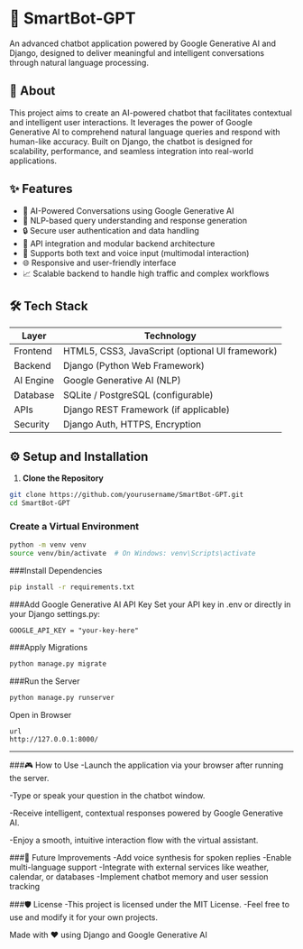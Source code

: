 # 🧠 SmartBot-GPT

An advanced chatbot application powered by Google Generative AI and Django, designed to deliver meaningful and intelligent conversations through natural language processing.

## 📌 About

This project aims to create an AI-powered chatbot that facilitates contextual and intelligent user interactions. It leverages the power of Google Generative AI to comprehend natural language queries and respond with human-like accuracy. Built on Django, the chatbot is designed for scalability, performance, and seamless integration into real-world applications.

## ✨ Features

- 🤖 AI-Powered Conversations using Google Generative AI
- 🧠 NLP-based query understanding and response generation
- 🔒 Secure user authentication and data handling
- 🔄 API integration and modular backend architecture
- 💬 Supports both text and voice input (multimodal interaction)
- 🌐 Responsive and user-friendly interface
- 📈 Scalable backend to handle high traffic and complex workflows

## 🛠 Tech Stack

| Layer               | Technology                          |
|---------------------|-------------------------------------|
| Frontend            | HTML5, CSS3, JavaScript (optional UI framework) |
| Backend             | Django (Python Web Framework)       |
| AI Engine           | Google Generative AI (NLP)          |
| Database            | SQLite / PostgreSQL (configurable)  |
| APIs                | Django REST Framework (if applicable) |
| Security            | Django Auth, HTTPS, Encryption      |

## ⚙️ Setup and Installation

1. **Clone the Repository**
```bash
git clone https://github.com/yourusername/SmartBot-GPT.git
cd SmartBot-GPT
```


### Create a Virtual Environment
```bash
python -m venv venv
source venv/bin/activate  # On Windows: venv\Scripts\activate
```
###Install Dependencies
```bash
pip install -r requirements.txt
```

###Add Google Generative AI API Key
Set your API key in .env or directly in your Django settings.py:
```
GOOGLE_API_KEY = "your-key-here"

```
###Apply Migrations
```bash
python manage.py migrate
```
###Run the Server
```bash
python manage.py runserver
```
Open in Browser
```
url
http://127.0.0.1:8000/
```
---
###🎮 How to Use
-Launch the application via your browser after running the server.

-Type or speak your question in the chatbot window.

-Receive intelligent, contextual responses powered by Google Generative AI.

-Enjoy a smooth, intuitive interaction flow with the virtual assistant.

###📌 Future Improvements
-Add voice synthesis for spoken replies
-Enable multi-language support
-Integrate with external services like weather, calendar, or databases
-Implement chatbot memory and user session tracking

###🛡️ License
-This project is licensed under the MIT License.
-Feel free to use and modify it for your own projects.

Made with ❤️ using Django and Google Generative AI
